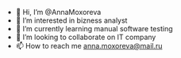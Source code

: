 - 👋 Hi, I’m @AnnaMoxoreva
- 👀 I’m interested in bizness analyst
- 🌱 I’m currently learning manual software testing
- 💞️ I’m looking to collaborate on IT company
- 📫 How to reach me anna.moxoreva@mail.ru

<!---
Moxoreva
You can click the Preview link to take a look at your changes.
--->
